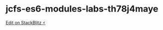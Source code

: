 # jcfs-es6-modules-labs-th78j4maye

[Edit on StackBlitz ⚡️](https://stackblitz.com/edit/jcfs-es6-modules-labs-th78j4maye)